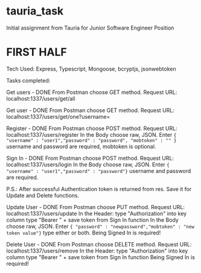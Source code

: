 # tauria_task

Initial assignment from Tauria for Junior Software Engineer Position

# FIRST HALF

Tech Used: Express, Typescript, Mongoose, bcryptjs, jsonwebtoken

Tasks completed:

Get users - DONE From Postman choose GET method. Request URL: localhost:1337/users/get/all

Get user - DONE From Postman choose GET method. Request URL: localhost:1337/users/get/one?username=<username string>

Register - DONE From Postman choose POST method. Request URL: localhost:1337/users/register In the Body choose raw, JSON. Enter `{ "username" : "user1","password" : "password", "mobtoken" : "" }`
username and password are required, mobtoken is optional.

Sign In - DONE From Postman choose POST method. Request URL: localhost:1337/users/login In the Body choose raw, JSON. Enter `{ "username" : "user1","password" : "password"}` username and password are
required.

P.S.: After successful Authentication token is returned from res. Save it for Update and Delete functions.

Update User - DONE From Postman choose PUT method. Request URL: localhost:1337/users/update In the Header: type "Authorization" into key column type "Bearer " + save token from Sign In function In the
Body choose raw, JSON. Enter `{ "password" : "newpassword","mobtoken" : "new token value"}` type either or both. Being Signed In is required!

Delete User - DONE From Postman choose DELETE method. Request URL: localhost:1337/users/remove In the Header: type "Authorization" into key column type "Bearer " + save token from Sign In function
Being Signed In is required!
